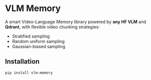 # VLM Memory

A smart Video-Language Memory library powered by **any HF VLM** and **Qdrant**, with flexible video chunking strategies:
- Stratified sampling
- Random uniform sampling
- Gaussian-biased sampling

## Installation
```bash
pip install vlm-memory
